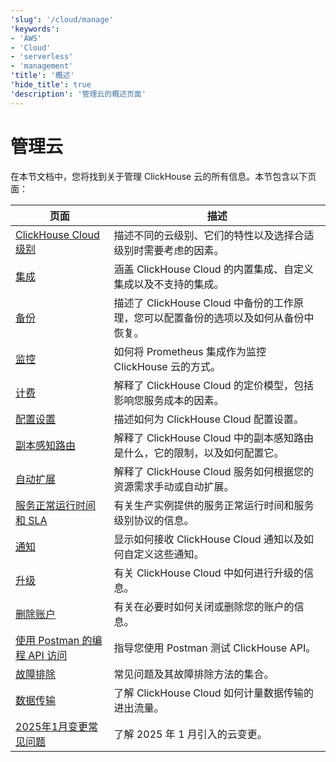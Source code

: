 ```yaml
---
'slug': '/cloud/manage'
'keywords':
- 'AWS'
- 'Cloud'
- 'serverless'
- 'management'
'title': '概述'
'hide_title': true
'description': '管理云的概述页面'
---
```



# 管理云

在本节文档中，您将找到关于管理 ClickHouse 云的所有信息。本节包含以下页面：

| 页面                                                                  | 描述                                                                                                                                                |
|-----------------------------------------------------------------------|----------------------------------------------------------------------------------------------------------------------------------------------------|
| [ClickHouse Cloud 级别](/cloud/manage/cloud-tiers)           | 描述不同的云级别、它们的特性以及选择合适级别时需要考虑的因素。                                                                                   |
| [集成](/manage/integrations)                          | 涵盖 ClickHouse Cloud 的内置集成、自定义集成以及不支持的集成。                                                                                   |
| [备份](/cloud/manage/backups)                              | 描述了 ClickHouse Cloud 中备份的工作原理，您可以配置备份的选项以及如何从备份中恢复。                                                               |
| [监控](/integrations/prometheus)                        | 如何将 Prometheus 集成作为监控 ClickHouse 云的方式。                                                                                                 |
| [计费](/cloud/manage/billing/overview)                     | 解释了 ClickHouse Cloud 的定价模型，包括影响您服务成本的因素。                                                                                   |
| [配置设置](/manage/settings)                      | 描述如何为 ClickHouse Cloud 配置设置。                                                                                                          |
| [副本感知路由](/manage/replica-aware-routing)        | 解释了 ClickHouse Cloud 中的副本感知路由是什么，它的限制，以及如何配置它。                                                                        |
| [自动扩展](/manage/scaling)                          | 解释了 ClickHouse Cloud 服务如何根据您的资源需求手动或自动扩展。                                                                                 |
| [服务正常运行时间和 SLA](/cloud/manage/service-uptime)        | 有关生产实例提供的服务正常运行时间和服务级别协议的信息。                                                                                          |
| [通知](/cloud/notifications)                         | 显示如何接收 ClickHouse Cloud 通知以及如何自定义这些通知。                                                                                          |
| [升级](/manage/updates)                                   | 有关 ClickHouse Cloud 中如何进行升级的信息。                                                                                                      |
| [删除账户](/cloud/manage/close_account)                 | 有关在必要时如何关闭或删除您的账户的信息。                                                                                                         |
| [使用 Postman 的编程 API 访问](/cloud/manage/postman) | 指导您使用 Postman 测试 ClickHouse API。                                                                                                          |
| [故障排除](/faq/troubleshooting)                       | 常见问题及其故障排除方法的集合。                                                                                                                  |
| [数据传输](./network-data-transfer.mdx)                          | 了解 ClickHouse Cloud 如何计量数据传输的进出流量。                                                                                                |
| [2025年1月变更常见问题](./jan2025_faq/index.md)                        | 了解 2025 年 1 月引入的云变更。                                                                                                                  |
